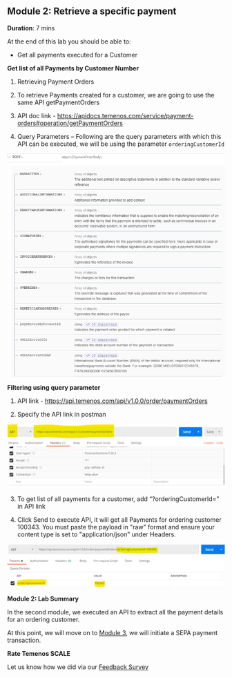 ## Module 2: Retrieve a specific payment

**Duration**: 7 mins

At the end of this lab you should be able to:
- Get all payments executed for a Customer

**Get list of all Payments by Customer Number**
1. Retrieving Payment Orders

2. To retrieve Payments created for a customer, we are going to use the same API getPaymentOrders

3. API doc link - https://apidocs.temenos.com/service/payment-orders#operation/getPaymentOrders

4. Query Parameters – Following are the query parameters with which this API can be executed, we will be using the parameter `orderingCustomerId`

![image](images/image011.png)

**Filtering using query parameter**

1. API link - https://api.temenos.com/api/v1.0.0/order/paymentOrders

2. Specify the API link in postman

![image](images/image005.png)

3. To get list of all payments for a customer, add “?orderingCustomerId=<CustomerID>” in API link 
 
4. Click Send to execute API, it will get all Payments for ordering customer 100343. You must paste the payload in "raw" format and ensure your content type is set to "application/json” under Headers.

![image](images/image009.png)

**Module 2: Lab Summary**

In the second module, we executed an API to extract all the payment details for an ordering customer.

At this point, we will move on to [Module 3](https://github.com/temenos/SCALE2020/blob/main/Creating%20a%20Seamless%20Payment%20Experience%20Using%20Temenos%20Payment%20APIs/Module3-InitiateASepaPayment.md), we will initiate a SEPA payment transaction.

**Rate Temenos SCALE**

Let us know how we did via our [Feedback Survey](xx)